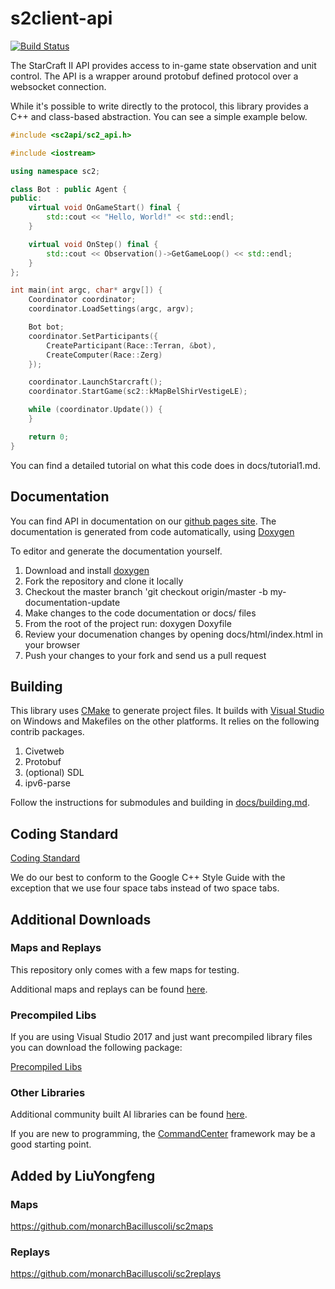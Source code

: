 s2client-api
============

[![Build Status](https://travis-ci.org/Blizzard/s2client-api.png?branch=master)](https://travis-ci.org/Blizzard/s2client-api)

The StarCraft II API provides access to in-game state observation and unit control. The API is a wrapper around protobuf defined protocol over a websocket connection.

While it's possible to write directly to the protocol, this library provides a C++ and class-based abstraction. You can see a simple example below.

```C++
#include <sc2api/sc2_api.h>

#include <iostream>

using namespace sc2;

class Bot : public Agent {
public:
    virtual void OnGameStart() final {
        std::cout << "Hello, World!" << std::endl;
    }

    virtual void OnStep() final {
        std::cout << Observation()->GetGameLoop() << std::endl;
    }
};

int main(int argc, char* argv[]) {
    Coordinator coordinator;
    coordinator.LoadSettings(argc, argv);

    Bot bot;
    coordinator.SetParticipants({
        CreateParticipant(Race::Terran, &bot),
        CreateComputer(Race::Zerg)
    });

    coordinator.LaunchStarcraft();
    coordinator.StartGame(sc2::kMapBelShirVestigeLE);

    while (coordinator.Update()) {
    }

    return 0;
}
```

You can find a detailed tutorial on what this code does in docs/tutorial1.md.

Documentation
-------------

You can find API in documentation on our [github pages site](http://blizzard.github.io/s2client-api). The documentation is generated from code automatically, using [Doxygen](http://www.stack.nl/~dimitri/doxygen/)

To editor and generate the documentation yourself.

1. Download and install [doxygen](http://www.stack.nl/~dimitri/doxygen/download.html#srcbin)
2. Fork the repository and clone it locally
3. Checkout the master branch 'git checkout origin/master -b my-documentation-update
4. Make changes to the code documentation or docs/ files
5. From the root of the project run: doxygen Doxyfile
6. Review your documenation changes by opening docs/html/index.html in your browser
7. Push your changes to your fork and send us a pull request

Building
--------

This library uses [CMake](https://cmake.org/download/) to generate project files. It builds with [Visual Studio](https://www.visualstudio.com/downloads/) on Windows and Makefiles on the other platforms. It relies on the following contrib packages. 

1. Civetweb
2. Protobuf
3. (optional) SDL
4. ipv6-parse

Follow the instructions for submodules and building in [docs/building.md](docs/building.md).

Coding Standard
---------------

[Coding Standard](https://google.github.io/styleguide/cppguide.html)

We do our best to conform to the Google C++ Style Guide with the exception that we use four space tabs instead
of two space tabs.

Additional Downloads
----------------

### Maps and Replays

This repository only comes with a few maps for testing.

Additional maps and replays can be found [here](https://github.com/Blizzard/s2client-proto#downloads).

### Precompiled Libs

If you are using Visual Studio 2017 and just want precompiled library files you can download the following package:

[Precompiled Libs](http://blzdistsc2-a.akamaihd.net/SC2API_Binary_vs2017.zip)

### Other Libraries

Additional community built AI libraries can be found [here](https://github.com/Blizzard/s2client-proto#community).

If you are new to programming, the [CommandCenter](https://github.com/davechurchill/CommandCenter) framework may be a good starting point.


Added by LiuYongfeng
----------------

### Maps 

https://github.com/monarchBacilluscoli/sc2maps

### Replays

https://github.com/monarchBacilluscoli/sc2replays
